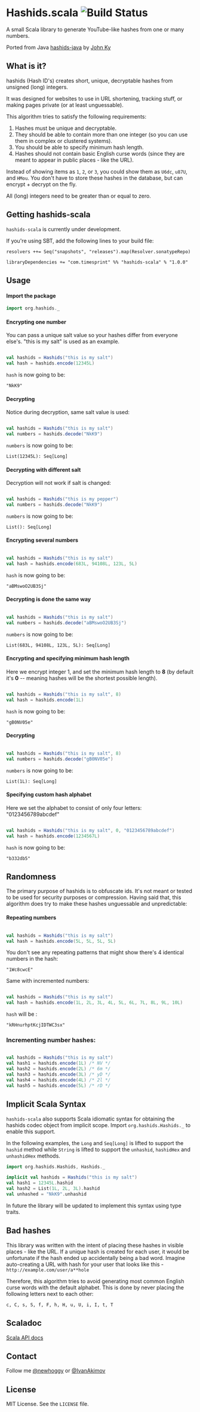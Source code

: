 # Hashids.scala ![Build Status](https://travis-ci.org/newhoggy/pico-kind.svg?branch=master)

A small Scala library to generate YouTube-like hashes from one or many numbers.

Ported from Java [hashids-java](https://github.com/jiecao-fm/hashids-java) by [John Ky](https://github.com/newhoggy)

## What is it?

hashids (Hash ID's) creates short, unique, decryptable hashes from unsigned (long) integers.

It was designed for websites to use in URL shortening, tracking stuff, or making pages private (or at least unguessable).

This algorithm tries to satisfy the following requirements:

1. Hashes must be unique and decryptable.
2. They should be able to contain more than one integer (so you can use them in complex or clustered systems).
3. You should be able to specify minimum hash length.
4. Hashes should not contain basic English curse words (since they are meant to appear in public places - like the URL).

Instead of showing items as `1`, `2`, or `3`, you could show them as `U6dc`, `u87U`, and `HMou`.
You don't have to store these hashes in the database, but can encrypt + decrypt on the fly.

All (long) integers need to be greater than or equal to zero.

## Getting hashids-scala

`hashids-scala` is currently under development.

If you're using SBT, add the following lines to your build file:

    resolvers ++= Seq("snapshots", "releases").map(Resolver.sonatypeRepo)

    libraryDependencies += "com.timesprint" %% "hashids-scala" % "1.0.0"

## Usage

#### Import the package

```scala
import org.hashids._
```

#### Encrypting one number

You can pass a unique salt value so your hashes differ from everyone else's.  "this is my salt" is used as an example.

```scala

val hashids = Hashids("this is my salt")
val hash = hashids.encode(12345L)
```

`hash` is now going to be:

    "NkK9"

#### Decrypting

Notice during decryption, same salt value is used:

```scala

val hashids = Hashids("this is my salt")
val numbers = hashids.decode("NkK9")
```

`numbers` is now going to be:

    List(12345L): Seq[Long]

#### Decrypting with different salt

Decryption will not work if salt is changed:

```scala

val hashids = Hashids("this is my pepper")
val numbers = hashids.decode("NkK9")
```

`numbers` is now going to be:

    List(): Seq[Long]

#### Encrypting several numbers

```scala

val hashids = Hashids("this is my salt")
val hash = hashids.encode(683L, 94108L, 123L, 5L)
```

`hash` is now going to be:

    "aBMswoO2UB3Sj"

#### Decrypting is done the same way

```scala

val hashids = Hashids("this is my salt")
val numbers = hashids.decode("aBMswoO2UB3Sj")
```

`numbers` is now going to be:

    List(683L, 94108L, 123L, 5L): Seq[Long]

#### Encrypting and specifying minimum hash length

Here we encrypt integer 1, and set the minimum hash length to **8** (by default it's **0** -- meaning hashes will be the shortest possible length).

```scala

val hashids = Hashids("this is my salt", 8)
val hash = hashids.encode(1L)
```

`hash` is now going to be:

    "gB0NV05e"

#### Decrypting

```scala

val hashids = Hashids("this is my salt", 8)
val numbers = hashids.decode("gB0NV05e")
```

`numbers` is now going to be:

    List(1L): Seq[Long]

#### Specifying custom hash alphabet

Here we set the alphabet to consist of only four letters: "0123456789abcdef"

```scala

val hashids = Hashids("this is my salt", 0, "0123456789abcdef")
val hash = hashids.encode(1234567L)
```

`hash` is now going to be:

    "b332db5"

## Randomness

The primary purpose of hashids is to obfuscate ids. It's not meant or tested to be used for security purposes or compression.
Having said that, this algorithm does try to make these hashes unguessable and unpredictable:

#### Repeating numbers

```scala

val hashids = Hashids("this is my salt")
val hash = hashids.encode(5L, 5L, 5L, 5L)
```

You don't see any repeating patterns that might show there's 4 identical numbers in the hash:

    "1Wc8cwcE"

Same with incremented numbers:

```scala

val hashids = Hashids("this is my salt")
val hash = hashids.encode(1L, 2L, 3L, 4L, 5L, 6L, 7L, 8L, 9L, 10L)
```

`hash` will be :

    "kRHnurhptKcjIDTWC3sx"

### Incrementing number hashes:

```scala

val hashids = Hashids("this is my salt")
val hash1 = hashids.encode(1L) /* NV */
val hash2 = hashids.encode(2L) /* 6m */
val hash3 = hashids.encode(3L) /* yD */
val hash4 = hashids.encode(4L) /* 2l */
val hash5 = hashids.encode(5L) /* rD */
```

## Implicit Scala Syntax

`hashids-scala` also supports Scala idiomatic syntax for obtaining the hashids codec object from
implicit scope.  Import `org.hashids.Hashids._` to enable this support.

In the following examples, the `Long` and `Seq[Long]` is lifted to support the
`hashid` method while `String` is lifted to support the `unhashid`, `hashidHex` and `unhashidHex` methods.

```scala
import org.hashids.Hashids, Hashids._

implicit val hashids = Hashids("this is my salt")
val hash1 = 12345L.hashid
val hash2 = List(1L, 2L, 3L).hashid
val unhashed = "NkK9".unhashid
```

In future the library will be updated to implement this syntax using type traits.

## Bad hashes

This library was written with the intent of placing these hashes in visible places - like the URL. If a unique hash is created for each user, it would be unfortunate if the hash ended up accidentally being a bad word. Imagine auto-creating a URL with hash for your user that looks like this - `http://example.com/user/a**hole`

Therefore, this algorithm tries to avoid generating most common English curse words with the default alphabet. This is done by never placing the following letters next to each other:

    c, C, s, S, f, F, h, H, u, U, i, I, t, T

## Scaladoc
[Scala API docs](http://newhoggy.github.io/hashids/api/scala_2.11/1.0.0)

## Contact

Follow me [@newhoggy](https://twitter.com/newhoggy) or [@IvanAkimov](http://twitter.com/ivanakimov)

## License

MIT License. See the `LICENSE` file.
